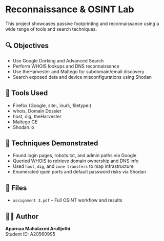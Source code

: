 # Reconnaissance & OSINT Lab

This project showcases passive footprinting and reconnaissance using a wide range of tools and search techniques.

## 🔍 Objectives
- Use Google Dorking and Advanced Search
- Perform WHOIS lookups and DNS reconnaissance
- Use theHarvester and Maltego for subdomain/email discovery
- Search exposed data and device misconfigurations using Shodan

## 🧰 Tools Used
- Firefox (Google, site:, inurl:, filetype:)
- whois, Domain Dossier
- host, dig, theHarvester
- Maltego CE
- Shodan.io

## 📌 Techniques Demonstrated
- Found login pages, robots.txt, and admin paths via Google
- Queried WHOIS to retrieve domain ownership and DNS info
- Used `host`, `dig`, and `zone transfers` to map infrastructure
- Enumerated open ports and default password risks via Shodan

## 📁 Files
- `assignment 3.pdf` – Full OSINT workflow and results

## 👩‍💻 Author
**Aparnaa Mahalaxmi Arulljothi**  
Student ID: A20560995

